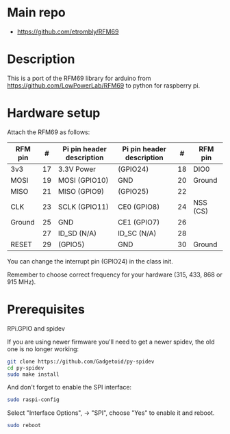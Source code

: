 # Main repo

* https://github.com/etrombly/RFM69

# Description

This is a port of the RFM69 library for arduino from https://github.com/LowPowerLab/RFM69 to python for raspberry pi.

# Hardware setup

Attach the RFM69 as follows:

| RFM pin | #  | Pi pin header description| Pi pin header description | #  | RFM pin
| ------- |----|-------------- |------------- |----| -------
| 3v3     | 17 | 3.3V Power    | (GPIO24)     | 18 | DIO0
| MOSI    | 19 | MOSI (GPIO10) | GND          | 20 | Ground
| MISO    | 21 | MISO (GPIO9)  | (GPIO25)     | 22 |
| CLK     | 23 | SCLK (GPIO11) | CE0 (GPIO8)  | 24 | NSS (CS)
| Ground  | 25 | GND           | CE1 (GPIO7)  | 26 |
|         | 27 | ID_SD (N/A)   | ID_SC (N/A)  | 28 |
| RESET   | 29 | (GPIO5)       | GND          | 30 | Ground

You can change the interrupt pin (GPIO24) in the class init.

Remember to choose correct frequency for your hardware (315, 433, 868 or 915 MHz).

# Prerequisites

RPi.GPIO and spidev

If you are using newer firmware you'll need to get a newer spidev, the old one is no longer working:

```bash
git clone https://github.com/Gadgetoid/py-spidev
cd py-spidev
sudo make install
```

And don't forget to enable the SPI interface:

```bash
sudo raspi-config
```

Select "Interface Options", -> "SPI", choose "Yes" to enable it and reboot.

```bash
sudo reboot
```
